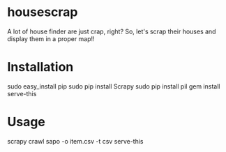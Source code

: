 housescrap
==========

A lot of house finder are just crap, right? So, let's scrap their houses and display them in a proper map!!

Installation
============
  
  sudo easy_install pip
  sudo pip install Scrapy
  sudo pip install pil
  gem install serve-this

Usage
=====

  scrapy crawl sapo -o item.csv -t csv
  serve-this
